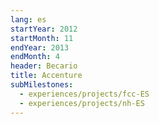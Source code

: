 ```yaml
---
lang: es
startYear: 2012
startMonth: 11
endYear: 2013
endMonth: 4
header: Becario
title: Accenture
subMilestones:
  - experiences/projects/fcc-ES
  - experiences/projects/nh-ES
---
```


